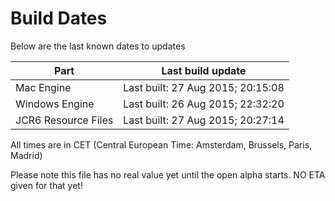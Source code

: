 # Build Dates

Below are the last known dates to updates

Part | Last build update
-----|-----
Mac Engine | Last built: 27 Aug 2015; 20:15:08
Windows Engine | Last built: 26 Aug 2015; 22:32:20
JCR6 Resource Files | Last built: 27 Aug 2015; 20:27:14
All times are in CET (Central European Time: Amsterdam, Brussels, Paris, Madrid)


Please note this file has no real value yet until the open alpha starts. NO ETA given for that yet!
